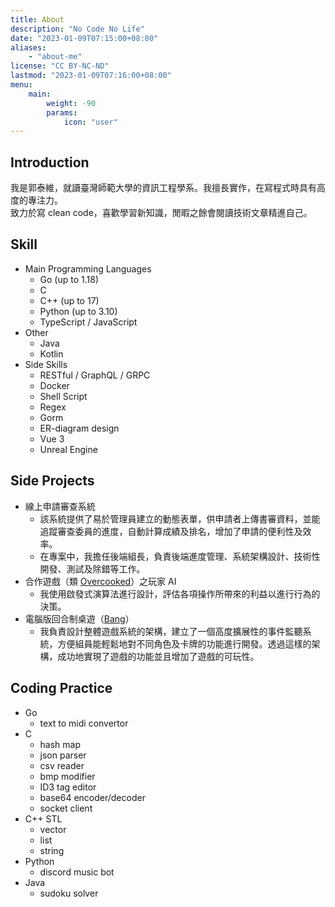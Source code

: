 ```yaml
---
title: About
description: "No Code No Life"
date: "2023-01-09T07:15:00+08:00"
aliases:
    - "about-me"
license: "CC BY-NC-ND"
lastmod: "2023-01-09T07:16:00+08:00"
menu:
    main:
        weight: -90
        params:
            icon: "user"
---
```


## Introduction

我是郭泰維，就讀臺灣師範大學的資訊工程學系。我擅長實作，在寫程式時具有高度的專注力。  
致力於寫 clean code，喜歡學習新知識，閒暇之餘會閱讀技術文章精進自己。

## Skill

- Main Programming Languages
  - Go (up to 1.18)
  - C
  - C++ (up to 17)
  - Python (up to 3.10)
  - TypeScript / JavaScript
- Other
  - Java
  - Kotlin
- Side Skills
  - RESTful / GraphQL / GRPC
  - Docker
  - Shell Script
  - Regex
  - Gorm
  - ER-diagram design
  - Vue 3
  - Unreal Engine

## Side Projects

- 線上申請審查系統
  - 該系統提供了易於管理員建立的動態表單，供申請者上傳書審資料，並能追蹤審查委員的進度，自動計算成績及排名，增加了申請的便利性及效率。
  - 在專案中，我擔任後端組長，負責後端進度管理、系統架構設計、技術性開發、測試及除錯等工作。
- 合作遊戲（類 [Overcooked](https://store.steampowered.com/app/448510/Overcooked)）之玩家 AI
  - 我使用啟發式演算法進行設計，評估各項操作所帶來的利益以進行行為的決策。
- 電腦版回合制桌遊（[Bang](https://boardgamegeek.com/boardgame/3955/bang)）
  - 我負責設計整體遊戲系統的架構，建立了一個高度擴展性的事件監聽系統，方便組員能輕鬆地對不同角色及卡牌的功能進行開發。透過這樣的架構，成功地實現了遊戲的功能並且增加了遊戲的可玩性。

## Coding Practice

- Go
  - text to midi convertor
- C
  - hash map
  - json parser
  - csv reader
  - bmp modifier
  - ID3 tag editor
  - base64 encoder/decoder
  - socket client
- C++ STL
  - vector
  - list
  - string
- Python
  - discord music bot
- Java
  - sudoku solver
